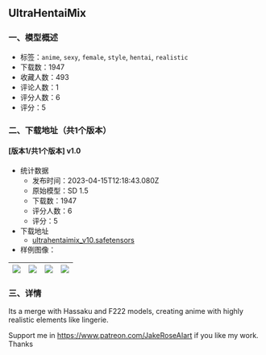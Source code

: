 ## UltraHentaiMix
### 一、模型概述

- 标签：`anime`, `sexy`, `female`, `style`, `hentai`, `realistic`
- 下载数：1947
- 收藏人数：493
- 评论人数：1
- 评分人数：6
- 评分：5

### 二、下载地址（共1个版本）

#### [版本1/共1个版本] v1.0

- 统计数据
  - 发布时间：2023-04-15T12:18:43.080Z
  - 原始模型：SD 1.5
  - 下载数：1947
  - 评分人数：6
  - 评分：5
- 下载地址
  - [ultrahentaimix_v10.safetensors](https://civitai.com/api/download/models/46317)
- 样例图像：

| <img src="https://image.civitai.com/xG1nkqKTMzGDvpLrqFT7WA/651f31b3-26e3-41b9-8a57-38b691482a00/width=450/515690.jpeg" /> | <img src="https://image.civitai.com/xG1nkqKTMzGDvpLrqFT7WA/a2c7ab1a-9c7e-4306-3dc5-4b53c8b38600/width=450/501578.jpeg" /> | <img src="https://image.civitai.com/xG1nkqKTMzGDvpLrqFT7WA/c6401980-e79d-4b13-99ec-53d87fd9f000/width=450/515689.jpeg" /> | <img src="https://image.civitai.com/xG1nkqKTMzGDvpLrqFT7WA/68f724ca-ad17-4bd0-67b5-ced26eb8ae00/width=450/501864.jpeg" /> |
| ---- | ---- | ---- | ---- |


### 三、详情
<p>Its a merge with Hassaku and F222 models, creating anime with highly realistic elements like lingerie.</p><p></p><p>Support me in <a target="_blank" rel="ugc" href="https://www.patreon.com/JakeRoseAIart">https://www.patreon.com/JakeRoseAIart</a> if you like my work. Thanks</p>